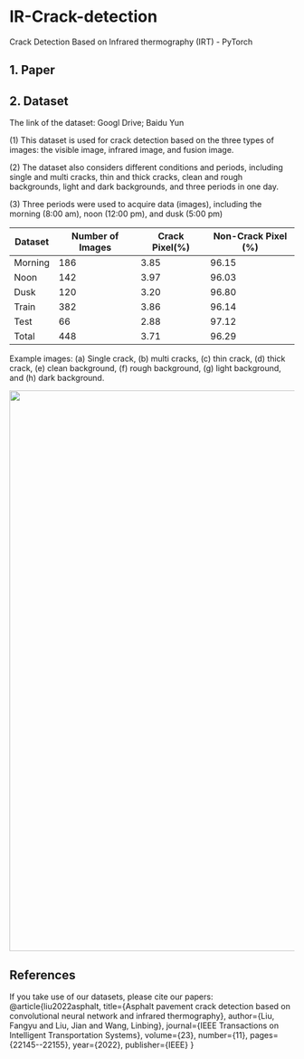 # IR-Crack-detection
Crack Detection Based on Infrared thermography (IRT) - PyTorch

## 1. Paper

## 2. Dataset

The link of the dataset: Googl Drive; Baidu Yun

(1) This dataset is used for crack detection based on the three types of images: the visible image, infrared image, and fusion image.

(2) The dataset also considers different conditions and periods, including single and multi cracks, thin and thick cracks, clean and rough backgrounds, light and dark backgrounds, and three periods in one day.

(3) Three periods were used to acquire data (images), including the morning (8:00 am), noon (12:00 pm), and dusk (5:00 pm)

| Dataset | Number of Images | Crack Pixel(%) | Non-Crack Pixel (%)|
|---|---|---|---|
| Morning | 186 | 3.85 | 96.15 |
| Noon | 142 | 3.97 | 96.03 |
| Dusk | 120 | 3.20 | 96.80 |
| Train | 382 | 3.86 | 96.14 |
| Test | 66 | 2.88 | 97.12 |
| Total | 448 | 3.71 | 96.29 |


Example images: 
(a) Single crack, (b) multi cracks, (c) thin crack, (d) thick crack, (e) clean background, (f) rough background, (g) light background, and (h) dark background.

<img width="651.2" height="991.2" src="https://user-images.githubusercontent.com/62622741/150647460-712ed41b-8193-46b9-8fe3-a332facf8541.jpg"/>


## References
If you take use of our datasets, please cite our papers:
@article{liu2022asphalt,
  title={Asphalt pavement crack detection based on convolutional neural network and infrared thermography},
  author={Liu, Fangyu and Liu, Jian and Wang, Linbing},
  journal={IEEE Transactions on Intelligent Transportation Systems},
  volume={23},
  number={11},
  pages={22145--22155},
  year={2022},
  publisher={IEEE}
}


